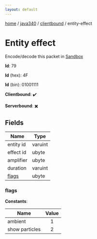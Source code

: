 ```yaml
---
layout: default
---
```


[home](/)  /  [java340](/protocol/java340)  /  [clientbound](/protocol/java340/clientbound)  /  entity-effect

# Entity effect

Encode/decode this packet in [Sandbox](../../../sandbox/java340#clientbound.entity_effect)

**Id**: 79

**Id** (hex): 4F

**Id** (bin): 01001111

**Clientbound**: ✔️

**Serverbound**: ✖️

## Fields

Name | Type
---|---
entity id | varuint
effect id | ubyte
amplifier | ubyte
duration | varuint
[flags](#flags) | ubyte

### flags

**Constants**:

Name | Value
---|:---:
ambient | 1
show particles | 2
